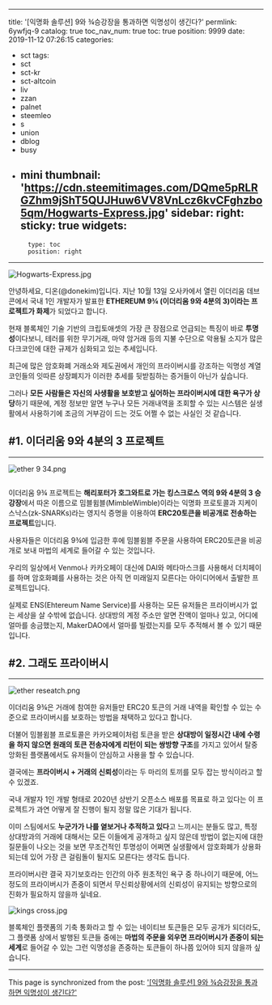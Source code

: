 
---
title: '[익명화 솔루션] 9와 ¾승강장을 통과하면 익명성이 생긴다?'
permlink: 6ywfjq-9
catalog: true
toc_nav_num: true
toc: true
position: 9999
date: 2019-11-12 07:26:15
categories:
- sct
tags:
- sct
- sct-kr
- sct-altcoin
- liv
- zzan
- palnet
- steemleo
- s
- union
- dblog
- busy
- mini
thumbnail: 'https://cdn.steemitimages.com/DQme5pRLRGZhm9jShT5QUJHuw6VV8VnLcz6kvCFghzbo5qm/Hogwarts-Express.jpg'
sidebar:
    right:
        sticky: true
widgets:
    -
        type: toc
        position: right
---


![Hogwarts-Express.jpg](https://cdn.steemitimages.com/DQme5pRLRGZhm9jShT5QUJHuw6VV8VnLcz6kvCFghzbo5qm/Hogwarts-Express.jpg)

안녕하세요, 디온(@donekim)입니다. 지난 10월 13일 오사카에서 열린 이더리움 데브콘에서 국내 1인 개발자가 발표한 **ETHEREUM 9¾ (이더리움 9와 4분의 3)이라는 프로젝트가 화제**가 되었다고 합니다.



현재 블록체인 기술 기반의 크립토애셋의 가장 큰 장점으로 언급되는 특징이 바로 **투명성**이다보니, 테러를 위한 무기거래, 마약 암거래 등의 지불 수단으로 악용될 소지가 많은 다크코인에 대한 규제가 심화되고 있는 추세입니다.

최근에 많은 암호화폐 거래소와 제도권에서 개인의 프라이버시를 강조하는 익명성 계열 코인들의 잇따른 상장폐지가 이러한 추세를 뒷받침하는 증거들이 아닌가 싶습니다.

그러나 **모든 사람들은 자신의 사생활을 보호받고 싶어하는 프라이버시에 대한 욕구가 상당**하기 때문에, 계정 정보만 알면 누구나 모든 거래내역을 조회할 수 있는 시스템은 실생활에서 사용하기에 조금의 거부감이 드는 것도 어쩔 수 없는 사실인 것 같습니다.


## #1. 이더리움 9와 4분의 3 프로젝트
---
![ether 9 34.png](https://cdn.steemitimages.com/DQmQkdVYgbfLUrPSUqgm9fpyoudXT4GgAFZSaNe3WDnAyun/ether%209%2034.png)
<center><sub><image source : https://ethresear.ch></sub></center>

이더리움 9¾ 프로젝트는 **해리포터가 호그와트로 가는 킹스크로스 역의 9와 4분의 3 승강장**에서 따온 이름으로 밈블윔블(MimbleWimble)이라는 익명화 프로토콜과 지케이스낙스(zk-SNARKs)라는 영지식 증명을 이용하여 **ERC20토큰을 비공개로 전송하는 프로젝트**입니다. 

사용자들은 이더리움 9¾에 입금한 후에 밈블윔블 주문을 사용하여 ERC20토큰을 비공개로 보내 마법의 세계로 들어갈 수 있는 것입니다.

우리의 일상에서 Venmo나 카카오페이 대신에 DAI와 메타마스크를 사용해서 더치페이를 하며 암호화폐를 사용하는 것은 아직 먼 미래일지 모른다는 아이디어에서 출발한 프로젝트입니다.

실제로 ENS(Ehtereum Name Service)를 사용하는 모든 유저들은 프라이버시가 없는 세상을 살 수밖에 없습니다. 상대방의 계정 주소만 알면 잔액이 얼마나 있고, 어디에 얼마를 송금했는지, MakerDAO에서 얼마를 빌렸는지를 모두 추적해서 볼 수 있기 때문입니다.

## #2. 그래도 프라이버시
---

![ether reseatch.png](https://cdn.steemitimages.com/DQmdP4psdL9kvJ4S5SxRSQDnBnME7ZXSeK9q5sgdgia8zaU/ether%20reseatch.png)

이더리움  9¾은 거래에 참여한 유저들만 ERC20 토큰의 거래 내역을 확인할 수 있는 수준으로 프라이버시를 보호하는 방법을 채택하고 있다고 합니다. 

더불어 밈블윔블 프로토콜은 카카오페이처럼 토큰을 받은 **상대방이 일정시간 내에 수령을 하지 않으면 원래의 토큰 전송자에게 리턴이 되는 쌍방향 구조**를 가지고 있어서 탈중앙화된 플랫폼에서도 유저들이 안심하고 사용을 할 수 있습니다.

결국에는 **프라이버시 + 거래의 신뢰성**이라는 두 마리의 토끼를 모두 잡는 방식이라고 할 수 있겠죠.

국내 개발자 1인 개발 형태로 2020년 상반기 오픈소스 배포를 목표로 하고 있다는 이 프로젝트가 과연 어떻게 잘 진행이 될지 정말 많은 기대가 됩니다.

이미 스팀에서도 **누군가가 나를 옅보거나 추적하고 있다**고 느끼시는 분들도 많고, 특정 상대방과의 거래에 대해서는 모든 이들에게 공개하고 싶지 않은데 방법이 없는지에 대한 질문들이 나오는 것을 보면 무조건적인 투명성이 어쩌면 실생활에서 암호화폐가 상용화되는데 있어 가장 큰 걸림돌이 될지도 모른다는 생각도 듭니다.

프라이버시란 결국 자기보호라는 인간의 아주 원초적인 욕구 중 하나이기 때문에, 어느 정도의 프라이버시가 존중이 되면서 무신뢰상황에서의 신뢰성이 유지되는 방향으로의 진화가 필요하지 않을까 싶네요.

![kings cross.jpg](https://cdn.steemitimages.com/DQmbLHttnJuThSyqNHV9XWTyQ35oBVxLmy8YSBCcnP9Lb2e/kings%20cross.jpg)

블록체인 플랫폼의 기축 통화라고 할 수 있는 네이티브 토큰들은 모두 공개가 되더라도, 그 플랫폼 상에서 발행된 토큰들 중에는 **마법의 주문을 외우면 프라이버시가 존중이 되는 세계**로 들어갈 수 있는 그런 익명성을 존중하는 토큰들이 하나쯤 있어야 되지 않을까 싶습니다.

- - -

This page is synchronized from the post: ['[익명화 솔루션] 9와 ¾승강장을 통과하면 익명성이 생긴다?'](https://steemit.com/@donekim/6ywfjq-9)
